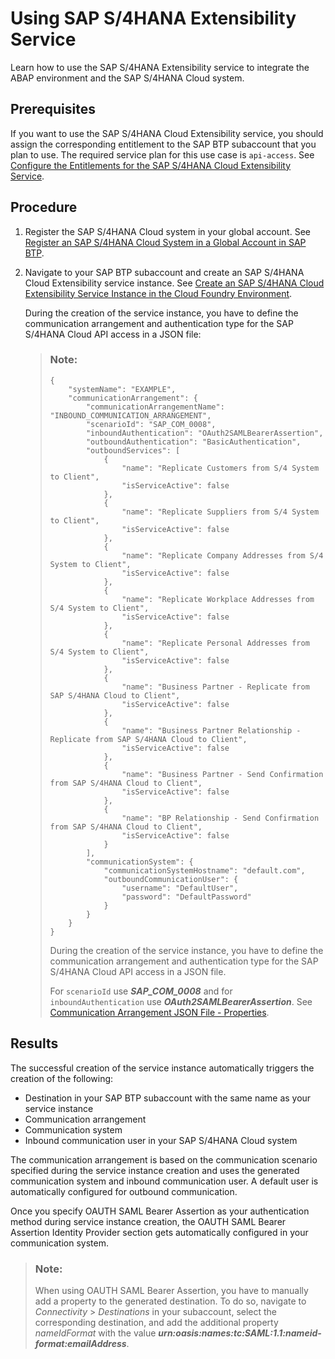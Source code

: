 <!-- loioc0f0b6668e4145efa22ab087465fe38f -->

# Using SAP S/4HANA Extensibility Service

Learn how to use the SAP S/4HANA Extensibility service to integrate the ABAP environment and the SAP S/4HANA Cloud system.



<a name="loioc0f0b6668e4145efa22ab087465fe38f__prereq_rpp_kxp_ssb"/>

## Prerequisites

If you want to use the SAP S/4HANA Cloud Extensibility service, you should assign the corresponding entitlement to the SAP BTP subaccount that you plan to use. The required service plan for this use case is `api-access`. See [Configure the Entitlements for the SAP S/4HANA Cloud Extensibility Service](https://help.sap.com/products/BTP/65de2977205c403bbc107264b8eccf4b/65ad330d11ac49a196948aa8db6470fb.html?version=Cloud).



## Procedure

1.  Register the SAP S/4HANA Cloud system in your global account. See [Register an SAP S/4HANA Cloud System in a Global Account in SAP BTP](https://help.sap.com/products/BTP/65de2977205c403bbc107264b8eccf4b/28171b629f3549af8c1d66d7c8de5e18.html?version=Cloud).

2.  Navigate to your SAP BTP subaccount and create an SAP S/4HANA Cloud Extensibility service instance. See [Create an SAP S/4HANA Cloud Extensibility Service Instance in the Cloud Foundry Environment](https://help.sap.com/products/BTP/65de2977205c403bbc107264b8eccf4b/d866cf6d012e450d9643356d031067eb.html).

    During the creation of the service instance, you have to define the communication arrangement and authentication type for the SAP S/4HANA Cloud API access in a JSON file:

    > ### Note:  
    > ```
    > {
    >     "systemName": "EXAMPLE",
    >     "communicationArrangement": {
    >         "communicationArrangementName": "INBOUND_COMMUNICATION_ARRANGEMENT",
    >         "scenarioId": "SAP_COM_0008",
    >         "inboundAuthentication": "OAuth2SAMLBearerAssertion",
    >         "outboundAuthentication": "BasicAuthentication",
    >         "outboundServices": [
    >             {
    >                 "name": "Replicate Customers from S/4 System to Client",
    >                 "isServiceActive": false
    >             },
    >             {
    >                 "name": "Replicate Suppliers from S/4 System to Client",
    >                 "isServiceActive": false
    >             },
    >             {
    >                 "name": "Replicate Company Addresses from S/4 System to Client",
    >                 "isServiceActive": false
    >             },
    >             {
    >                 "name": "Replicate Workplace Addresses from S/4 System to Client",
    >                 "isServiceActive": false
    >             },
    >             {
    >                 "name": "Replicate Personal Addresses from S/4 System to Client",
    >                 "isServiceActive": false
    >             },
    >             {
    >                 "name": "Business Partner - Replicate from SAP S/4HANA Cloud to Client",
    >                 "isServiceActive": false
    >             },
    >             {
    >                 "name": "Business Partner Relationship - Replicate from SAP S/4HANA Cloud to Client",
    >                 "isServiceActive": false
    >             },
    >             {
    >                 "name": "Business Partner - Send Confirmation from SAP S/4HANA Cloud to Client",
    >                 "isServiceActive": false
    >             },
    >             {
    >                 "name": "BP Relationship - Send Confirmation from SAP S/4HANA Cloud to Client",
    >                 "isServiceActive": false
    >             }
    >         ],
    >         "communicationSystem": {
    >             "communicationSystemHostname": "default.com",
    >             "outboundCommunicationUser": {
    >                 "username": "DefaultUser",
    >                 "password": "DefaultPassword"
    >             }
    >         }
    >     }
    > }
    > ```
    > 
    > During the creation of the service instance, you have to define the communication arrangement and authentication type for the SAP S/4HANA Cloud API access in a JSON file.
    > 
    > For `scenarioId` use ***SAP\_COM\_0008*** and for `inboundAuthentication` use ***OAuth2SAMLBearerAssertion***. See [Communication Arrangement JSON File - Properties](https://help.sap.com/products/BTP/65de2977205c403bbc107264b8eccf4b/553a4c6b98be4c1ba7d1dfa0e9df8669.html?version=Cloud).




<a name="loioc0f0b6668e4145efa22ab087465fe38f__result_dzc_kgr_qsb"/>

## Results

The successful creation of the service instance automatically triggers the creation of the following:

-   Destination in your SAP BTP subaccount with the same name as your service instance
-   Communication arrangement
-   Communication system
-   Inbound communication user in your SAP S/4HANA Cloud system

The communication arrangement is based on the communication scenario specified during the service instance creation and uses the generated communication system and inbound communication user. A default user is automatically configured for outbound communication.

Once you specify OAUTH SAML Bearer Assertion as your authentication method during service instance creation, the OAUTH SAML Bearer Assertion Identity Provider section gets automatically configured in your communication system.

> ### Note:  
> When using OAUTH SAML Bearer Assertion, you have to manually add a property to the generated destination. To do so, navigate to *Connectivity* \> *Destinations* in your subaccount, select the corresponding destination, and add the additional property *nameIdFormat* with the value ***urn:oasis:names:tc:SAML:1.1:nameid-format:emailAddress***.

